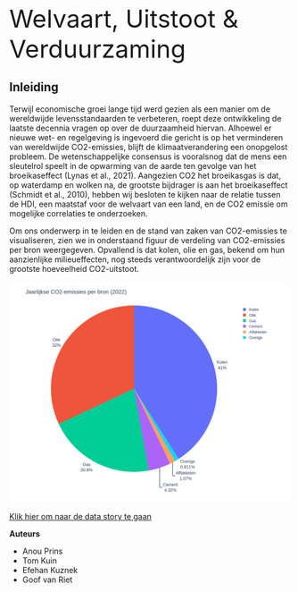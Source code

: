 <!-- #region -->
<span style="font-size: 44px">Welvaart, Uitstoot & Verduurzaming</span>


## Inleiding

Terwijl economische groei lange tijd werd gezien als een manier om de wereldwijde levensstandaarden te verbeteren, roept deze ontwikkeling de laatste decennia vragen op over de duurzaamheid hiervan.
Alhoewel  er nieuwe wet- en regelgeving is ingevoerd die gericht is op het verminderen van wereldwijde CO2-emissies, blijft de klimaatverandering een onopgelost probleem.
De wetenschappelijke consensus is vooralsnog dat de mens een sleutelrol speelt in de opwarming van de aarde ten gevolge van het broeikaseffect (Lynas et al., 2021). Aangezien CO2 het broeikasgas is dat, op waterdamp en wolken na, de grootste bijdrager is aan het broeikaseffect (Schmidt et al., 2010), hebben wij besloten te kijken naar de relatie tussen de HDI, een maatstaf voor de welvaart van een land, en de CO2 emissie om mogelijke correlaties te onderzoeken.

Om ons onderwerp in te leiden en de stand van zaken van CO2-emissies te visualiseren, zien we in onderstaand figuur de verdeling van CO2-emissies per bron weergegeven. Opvallend is dat kolen, olie en gas, bekend om hun aanzienlijke milieueffecten, nog steeds verantwoordelijk zijn voor de grootste hoeveelheid CO2-uitstoot.


![](../static/images/co2_sources.png)


[Klik hier om naar de data story te gaan](../notebooks/story.ipynb)

**Auteurs**

- Anou Prins
- Tom Kuin
- Efehan Kuznek
- Goof van Riet
<!-- #endregion -->
